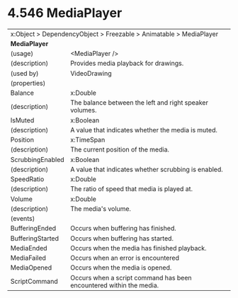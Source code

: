 <html dir="LTR" xmlns:mshelp="http://msdn.microsoft.com/mshelp" xmlns:ddue="http://ddue.schemas.microsoft.com/authoring/2003/5" xmlns:xlink="http://www.w3.org/1999/xlink" xmlns:tool="http://www.microsoft.com/tooltip">

<body>
 <input type="hidden" id="userDataCache" class="userDataStyle">
 <input type="hidden" id="hiddenScrollOffset">
 <img id="dropDownImage" style="display:none; height:0; width:0;" src="../local/drpdown.gif">
 <img id="dropDownHoverImage" style="display:none; height:0; width:0;" src="../local/drpdown_orange.gif">
 <img id="collapseImage" style="display:none; height:0; width:0;" src="../local/collapse.gif">
 <img id="expandImage" style="display:none; height:0; width:0;" src="../local/exp.gif">
 <img id="collapseAllImage" style="display:none; height:0; width:0;" src="../local/collall.gif">
 <img id="expandAllImage" style="display:none; height:0; width:0;" src="../local/expall.gif">
 <img id="copyImage" style="display:none; height:0; width:0;" src="../local/copycode.gif">
 <img id="copyHoverImage" style="display:none; height:0; width:0;" src="../local/copycodeHighlight.gif">
 <div id="header"><h1 class="heading">4.546 MediaPlayer</h1></div>

 <div id="mainSection">
 <div id="mainBody">
 <div id="allHistory" class="saveHistory" onsave="saveAll()" onload="loadAll()"></div>
 <p xmlns:wsd="http://wsdev.schemas.microsoft.com/authoring/2008/2" xmlns:msxsl="urn:schemas-microsoft-com:xslt" xmlns:script="urn:script" xmlns:build="urn:build">
 </p>
 <div id="sectionSection0" class="section" name="collapseableSection">
 <content xmlns="http://ddue.schemas.microsoft.com/authoring/2003/5" xmlns:wsd="http://wsdev.schemas.microsoft.com/authoring/2008/2" xmlns:msxsl="urn:schemas-microsoft-com:xslt" xmlns:script="urn:script" xmlns:build="urn:build">
 </content>
 </div>
 <div id="sectionSection1" class="section" name="collapseableSection">
 <content xmlns="http://ddue.schemas.microsoft.com/authoring/2003/5" xmlns:wsd="http://wsdev.schemas.microsoft.com/authoring/2008/2" xmlns:msxsl="urn:schemas-microsoft-com:xslt" xmlns:script="urn:script" xmlns:build="urn:build">
 <table class="ProtocolAuthoredTable" xmlns="">
 <tr><td colspan="2">
<mshelp:link keywords="86913f34-aa06-4c94-9f09-83936a822fd8" tabindex="0">x:Object</mshelp:link> &gt; <mshelp:link keywords="22a604a1-b593-4464-91e4-488285506428" tabindex="0">DependencyObject</mshelp:link> &gt; <mshelp:link keywords="6724267f-782a-4509-a6e9-19f1e3acf436" tabindex="0">Freezable</mshelp:link> &gt; <mshelp:link keywords="4e196363-585f-4026-aad1-79907d6b01af" tabindex="0">Animatable</mshelp:link> &gt; <mshelp:link keywords="25a19eaf-40a7-4bb8-8b7d-e264a678285e" tabindex="0">MediaPlayer</mshelp:link> </td>
 </tr>
 <tr><td colspan="2">
 <b>
MediaPlayer </b>
 </td>
 </tr>
 <tr><td><div class="indent0">(usage)</div></td>
 <td>&lt;MediaPlayer /&gt; </td>
 </tr>
 <tr><td><div class="indent0">(description)</div></td>
 <td>Provides media playback for drawings. </td>
 </tr>
 <tr><td><div class="indent0">(used by)</div></td>
 <td><mshelp:link keywords="f38a933a-34fb-47ac-b655-4d9ceb0e534c" tabindex="0">VideoDrawing</mshelp:link> </td>
 </tr>
 <tr><td><div class="indent0">(properties)</div></td>
 <td> </td>
 </tr>
 <tr><td><div class="indent2">Balance</div></td>
 <td><mshelp:link keywords="be69ab46-8f20-4d22-b671-5be19c0f3fc7" tabindex="0">x:Double</mshelp:link> </td>
 </tr>
 <tr><td><div class="indent4">(description)</div></td>
 <td>The balance between the left and right speaker volumes. </td>
 </tr>
 <tr><td><div class="indent2">IsMuted</div></td>
 <td><mshelp:link keywords="c179f5e8-f1d2-4665-a360-ea494307b744" tabindex="0">x:Boolean</mshelp:link> </td>
 </tr>
 <tr><td><div class="indent4">(description)</div></td>
 <td>A value that indicates whether the media is muted. </td>
 </tr>
 <tr><td><div class="indent2">Position</div></td>
 <td><mshelp:link keywords="40fc820c-53cd-4b4d-9535-bd7f2a2f651c" tabindex="0">x:TimeSpan</mshelp:link> </td>
 </tr>
 <tr><td><div class="indent4">(description)</div></td>
 <td>The current position of the media. </td>
 </tr>
 <tr><td><div class="indent2">ScrubbingEnabled</div></td>
 <td><mshelp:link keywords="c179f5e8-f1d2-4665-a360-ea494307b744" tabindex="0">x:Boolean</mshelp:link> </td>
 </tr>
 <tr><td><div class="indent4">(description)</div></td>
 <td>A value that indicates whether scrubbing is enabled. </td>
 </tr>
 <tr><td><div class="indent2">SpeedRatio</div></td>
 <td><mshelp:link keywords="be69ab46-8f20-4d22-b671-5be19c0f3fc7" tabindex="0">x:Double</mshelp:link> </td>
 </tr>
 <tr><td><div class="indent4">(description)</div></td>
 <td>The ratio of speed that media is played at. </td>
 </tr>
 <tr><td><div class="indent2">Volume</div></td>
 <td><mshelp:link keywords="be69ab46-8f20-4d22-b671-5be19c0f3fc7" tabindex="0">x:Double</mshelp:link> </td>
 </tr>
 <tr><td><div class="indent4">(description)</div></td>
 <td>The media's volume. </td>
 </tr>
 <tr><td><div class="indent0">(events)</div></td>
 <td> </td>
 </tr>
 <tr><td><div class="indent2">BufferingEnded</div></td>
 <td>Occurs when buffering has finished. </td>
 </tr>
 <tr><td><div class="indent2">BufferingStarted</div></td>
 <td>Occurs when buffering has started. </td>
 </tr>
 <tr><td><div class="indent2">MediaEnded</div></td>
 <td>Occurs when the media has finished playback. </td>
 </tr>
 <tr><td><div class="indent2">MediaFailed</div></td>
 <td>Occurs when an error is encountered </td>
 </tr>
 <tr><td><div class="indent2">MediaOpened</div></td>
 <td>Occurs when the media is opened. </td>
 </tr>
 <tr><td><div class="indent2">ScriptCommand</div></td>
 <td>Occurs when a script command has been encountered within the media. </td>
 </tr>
</table>
 </content>
 </div>
 <!--[if gte IE 5]>
 <tool:tip element="languageFilterToolTip" avoidmouse="false"/>
 <![endif]-->
 </div>
 <a name="feedback"></a><span></span>
 </div>
</body></html>
